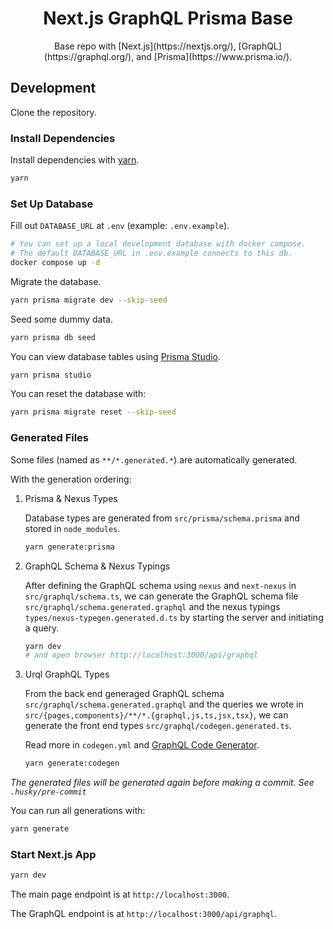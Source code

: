 <div align="center">
<h1>Next.js GraphQL Prisma Base</h1>
<span>Base repo with [Next.js](https://nextjs.org/), [GraphQL](https://graphql.org/), and [Prisma](https://www.prisma.io/).</span>
</div>

## Development

Clone the repository.

### Install Dependencies

Install dependencies with [yarn](https://yarnpkg.com/).

```bash
yarn
```

### Set Up Database

Fill out `DATABASE_URL` at `.env` (example: `.env.example`).

```bash
# You can set up a local development database with docker compose.
# The default DATABASE_URL in .env.example connects to this db.
docker compose up -d
```

Migrate the database.

```bash
yarn prisma migrate dev --skip-seed
```

Seed some dummy data.

```bash
yarn prisma db seed
```

You can view database tables using [Prisma Studio](https://www.prisma.io/studio).

```bash
yarn prisma studio
```

You can reset the database with:

```bash
yarn prisma migrate reset --skip-seed
```

### Generated Files

Some files (named as `**/*.generated.*`) are automatically generated.

With the generation ordering:

1. Prisma & Nexus Types

   Database types are generated from `src/prisma/schema.prisma` and stored in `node_modules`.

   ```bash
   yarn generate:prisma
   ```

2. GraphQL Schema & Nexus Typings

   After defining the GraphQL schema using `nexus` and `next-nexus` in `src/graphql/schema.ts`,
   we can generate the GraphQL schema file `src/graphql/schema.generated.graphql` and the nexus typings
   `types/nexus-typegen.generated.d.ts` by starting the server and initiating a query.

   ```bash
   yarn dev
   # and open browser http://localhost:3000/api/graphql
   ```

3. Urql GraphQL Types

   From the back end generaged GraphQL schema `src/graphql/schema.generated.graphql` and the queries we wrote in
   `src/{pages,components}/**/*.{graphql,js,ts,jsx,tsx}`, we can generate the front end types
   `src/graphql/codegen.generated.ts`.

   Read more in `codegen.yml` and [GraphQL Code Generator](https://www.graphql-code-generator.com/).

   ```bash
   yarn generate:codegen
   ```

_The generated files will be generated again before making a commit. See `.husky/pre-commit`_

You can run all generations with:

```bash
yarn generate
```

### Start Next.js App

```bash
yarn dev
```

The main page endpoint is at `http://localhost:3000`.

The GraphQL endpoint is at `http://localhost:3000/api/graphql`.
